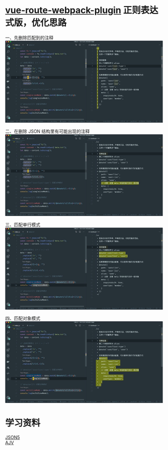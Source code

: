 # [vue-route-webpack-plugin](https://github.com/xiyun-international/vue-route-webpack-plugin) 正则表达式版，优化思路

一、先删除匹配到的注释
![](./images/1.jpg)

二、在删除 JSON 结构里有可能出现的注释
![](./images/2.jpg)

三、匹配单行模式
![](./images/3.jpg)

四、匹配对象模式
![](./images/4.jpg)

# 学习资料
[JSON5](https://github.com/json5/json5)  
[AJV](https://github.com/epoberezkin/ajv)